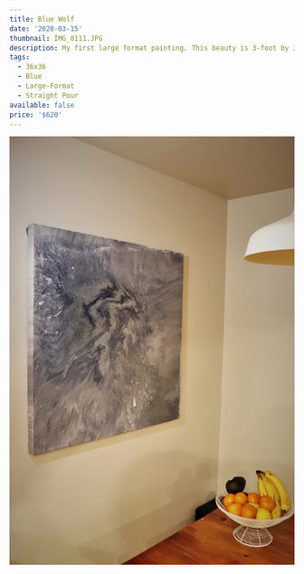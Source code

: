 ```yaml
---
title: Blue Wolf
date: '2020-03-15'
thumbnail: IMG_0111.JPG
description: My first large format painting. This beauty is 3-foot by 3-foot! It has subtle veins of gold that the camera couldn't pick up.
tags:
  - 36x36
  - Blue
  - Large-Format
  - Straight Pour
available: false
price: '$620'
---
```


![](IMG_0107.JPG)

